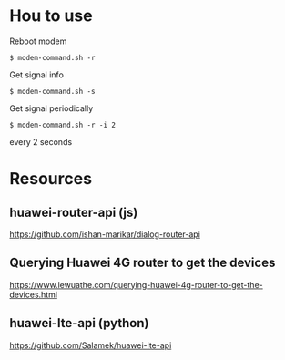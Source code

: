 # Hou to use

Reboot modem
```
$ modem-command.sh -r
```

Get signal info
```
$ modem-command.sh -s
```

Get signal periodically
```
$ modem-command.sh -r -i 2
```
every 2 seconds

# Resources

## huawei-router-api (js)
https://github.com/ishan-marikar/dialog-router-api

## Querying Huawei 4G router to get the devices
https://www.lewuathe.com/querying-huawei-4g-router-to-get-the-devices.html

## huawei-lte-api (python)
https://github.com/Salamek/huawei-lte-api
